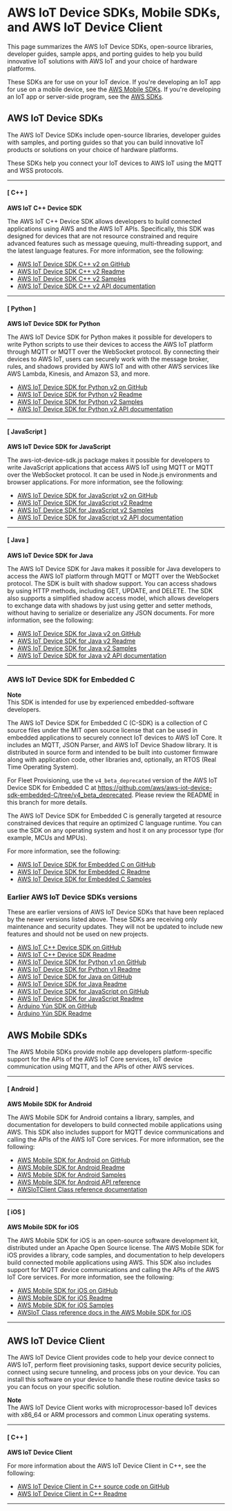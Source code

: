 # AWS IoT Device SDKs, Mobile SDKs, and AWS IoT Device Client<a name="iot-sdks"></a>

This page summarizes the AWS IoT Device SDKs, open\-source libraries, developer guides, sample apps, and porting guides to help you build innovative IoT solutions with AWS IoT and your choice of hardware platforms\.

These SDKs are for use on your IoT device\. If you're developing an IoT app for use on a mobile device, see the [AWS Mobile SDKs](#iot-mobile-sdks)\. If you're developing an IoT app or server\-side program, see the [AWS SDKs](iot-connect-service.md#iot-service-sdks)\.

## AWS IoT Device SDKs<a name="iot-device-sdks"></a>

The AWS IoT Device SDKs include open\-source libraries, developer guides with samples, and porting guides so that you can build innovative IoT products or solutions on your choice of hardware platforms\.

These SDKs help you connect your IoT devices to AWS IoT using the MQTT and WSS protocols\.

------
#### [ C\+\+ ]

**AWS IoT C\+\+ Device SDK**

The AWS IoT C\+\+ Device SDK allows developers to build connected applications using AWS and the AWS IoT APIs\. Specifically, this SDK was designed for devices that are not resource constrained and require advanced features such as message queuing, multi\-threading support, and the latest language features\. For more information, see the following:
+ [AWS IoT Device SDK C\+\+ v2 on GitHub](https://github.com/aws/aws-iot-device-sdk-cpp-v2)
+ [AWS IoT Device SDK C\+\+ v2 Readme](https://github.com/aws/aws-iot-device-sdk-cpp-v2#aws-iot-device-sdk-for-c-v2)
+ [AWS IoT Device SDK C\+\+ v2 Samples](https://github.com/aws/aws-iot-device-sdk-cpp-v2/tree/main/samples#sample-apps-for-the-aws-iot-device-sdk-for-c-v2)
+ [AWS IoT Device SDK C\+\+ v2 API documentation](https://aws.github.io/aws-iot-device-sdk-cpp-v2/html/index.html)

------
#### [ Python ]

**AWS IoT Device SDK for Python**

The AWS IoT Device SDK for Python makes it possible for developers to write Python scripts to use their devices to access the AWS IoT platform through MQTT or MQTT over the WebSocket protocol\. By connecting their devices to AWS IoT, users can securely work with the message broker, rules, and shadows provided by AWS IoT and with other AWS services like AWS Lambda, Kinesis, and Amazon S3, and more\.
+ [AWS IoT Device SDK for Python v2 on GitHub](https://github.com/aws/aws-iot-device-sdk-python-v2)
+ [AWS IoT Device SDK for Python v2 Readme](https://github.com/aws/aws-iot-device-sdk-python-v2#aws-iot-device-sdk-v2-for-python)
+ [AWS IoT Device SDK for Python v2 Samples](https://github.com/aws/aws-iot-device-sdk-python-v2/tree/main/samples#sample-apps-for-the-aws-iot-device-sdk-v2-for-python)
+ [AWS IoT Device SDK for Python v2 API documentation](https://aws.github.io/aws-iot-device-sdk-python-v2/)

------
#### [ JavaScript ]

**AWS IoT Device SDK for JavaScript**

The aws\-iot\-device\-sdk\.js package makes it possible for developers to write JavaScript applications that access AWS IoT using MQTT or MQTT over the WebSocket protocol\. It can be used in Node\.js environments and browser applications\. For more information, see the following:
+ [AWS IoT Device SDK for JavaScript v2 on GitHub](https://github.com/aws/aws-iot-device-sdk-js-v2)
+ [AWS IoT Device SDK for JavaScript v2 Readme](https://github.com/aws/aws-iot-device-sdk-js-v2#aws-iot-device-sdk-for-javascript-v2)
+ [AWS IoT Device SDK for JavaScript v2 Samples](https://github.com/aws/aws-iot-device-sdk-js-v2/tree/main/samples#sample-apps-for-the-aws-iot-device-sdk-for-javascript-v2)
+ [AWS IoT Device SDK for JavaScript v2 API documentation](https://aws.github.io/aws-iot-device-sdk-js-v2/index.html)

------
#### [ Java ]

**AWS IoT Device SDK for Java**

The AWS IoT Device SDK for Java makes it possible for Java developers to access the AWS IoT platform through MQTT or MQTT over the WebSocket protocol\. The SDK is built with shadow support\. You can access shadows by using HTTP methods, including GET, UPDATE, and DELETE\. The SDK also supports a simplified shadow access model, which allows developers to exchange data with shadows by just using getter and setter methods, without having to serialize or deserialize any JSON documents\. For more information, see the following:
+ [AWS IoT Device SDK for Java v2 on GitHub](https://github.com/aws/aws-iot-device-sdk-java-v2)
+ [AWS IoT Device SDK for Java v2 Readme](https://github.com/aws/aws-iot-device-sdk-java-v2#aws-iot-device-sdk-for-java-v2)
+ [AWS IoT Device SDK for Java v2 Samples](https://github.com/aws/aws-iot-device-sdk-java-v2/tree/main/samples#sample-apps-for-the-aws-iot-device-sdk-for-java-v2)
+ [AWS IoT Device SDK for Java v2 API documentation](https://aws.github.io/aws-iot-device-sdk-java-v2/)

------

### AWS IoT Device SDK for Embedded C<a name="iot-constrained-device-sdk"></a>

**Note**  
This SDK is intended for use by experienced embedded\-software developers\.

The AWS IoT Device SDK for Embedded C \(C\-SDK\) is a collection of C source files under the MIT open source license that can be used in embedded applications to securely connect IoT devices to AWS IoT Core\. It includes an MQTT, JSON Parser, and AWS IoT Device Shadow library\. It is distributed in source form and intended to be built into customer firmware along with application code, other libraries and, optionally, an RTOS \(Real Time Operating System\)\.

For Fleet Provisioning, use the `v4_beta_deprecated` version of the AWS IoT Device SDK for Embedded C at [ https://github\.com/aws/aws\-iot\-device\-sdk\-embedded\-C/tree/v4\_beta\_deprecated](https://github.com/aws/aws-iot-device-sdk-embedded-C/tree/v4_beta_deprecated)\. Please review the README in this branch for more details\.

The AWS IoT Device SDK for Embedded C is generally targeted at resource constrained devices that require an optimized C language runtime\. You can use the SDK on any operating system and host it on any processor type \(for example, MCUs and MPUs\)\. 

For more information, see the following:
+ [AWS IoT Device SDK for Embedded C on GitHub](https://github.com/aws/aws-iot-device-sdk-embedded-C)
+ [ AWS IoT Device SDK for Embedded C Readme](https://github.com/aws/aws-iot-device-sdk-embedded-C#aws-iot-device-sdk-for-embedded-c)
+ [AWS IoT Device SDK for Embedded C Samples](https://docs.aws.amazon.com/embedded-csdk/latest/lib-ref/docs/doxygen/output/html/demos_main.html)

### Earlier AWS IoT Device SDKs versions<a name="earlier-sdks"></a>

These are earlier versions of AWS IoT Device SDKs that have been replaced by the newer versions listed above\. These SDKs are receiving only maintenance and security updates\. They will not be updated to include new features and should not be used on new projects\.
+ [AWS IoT C\+\+ Device SDK on GitHub](https://github.com/aws/aws-iot-device-sdk-cpp/tree/release)
+ [AWS IoT C\+\+ Device SDK Readme](https://github.com/aws/aws-iot-device-sdk-python/blob/master/README.rst#new-version-available)
+ [AWS IoT Device SDK for Python v1 on GitHub](https://github.com/aws/aws-iot-device-sdk-python)
+ [AWS IoT Device SDK for Python v1 Readme](https://github.com/aws/aws-iot-device-sdk-python#new-version-available)
+ [AWS IoT Device SDK for Java on GitHub](https://github.com/aws/aws-iot-device-sdk-java)
+ [AWS IoT Device SDK for Java Readme](https://github.com/aws/aws-iot-device-sdk-java#new-version-available)
+ [AWS IoT Device SDK for JavaScript on GitHub](https://github.com/aws/aws-iot-device-sdk-js)
+ [AWS IoT Device SDK for JavaScript Readme](https://github.com/aws/aws-iot-device-sdk-js#new-version-available)
+ [Arduino Yún SDK on GitHub](https://github.com/aws/aws-iot-device-sdk-arduino-yun)
+ [Arduino Yún SDK Readme](https://github.com/aws/aws-iot-device-sdk-arduino-yun#aws-iot-arduino-y%C3%BAn-sdk)

## AWS Mobile SDKs<a name="iot-mobile-sdks"></a>

The AWS Mobile SDKs provide mobile app developers platform\-specific support for the APIs of the AWS IoT Core services, IoT device communication using MQTT, and the APIs of other AWS services\. 

------
#### [ Android ]

**AWS Mobile SDK for Android**

The AWS Mobile SDK for Android contains a library, samples, and documentation for developers to build connected mobile applications using AWS\. This SDK also includes support for MQTT device communications and calling the APIs of the AWS IoT Core services\. For more information, see the following:
+ [AWS Mobile SDK for Android on GitHub](https://github.com/aws/aws-sdk-android)
+ [AWS Mobile SDK for Android Readme](https://github.com/aws-amplify/aws-sdk-android/blob/main/README.md#aws-sdk-for-android)
+ [AWS Mobile SDK for Android Samples](https://github.com/awslabs/aws-sdk-android-samples#aws-sdk-for-android-samples)
+ [AWS Mobile SDK for Android API reference](https://aws-amplify.github.io/aws-sdk-android/docs/reference/)
+ [AWSIoTClient Class reference documentation](https://aws-amplify.github.io/aws-sdk-android/docs/reference/com/amazonaws/services/iot/AWSIotClient.html)

------
#### [ iOS ]

**AWS Mobile SDK for iOS**

The AWS Mobile SDK for iOS is an open\-source software development kit, distributed under an Apache Open Source license\. The AWS Mobile SDK for iOS provides a library, code samples, and documentation to help developers build connected mobile applications using AWS\. This SDK also includes support for MQTT device communications and calling the APIs of the AWS IoT Core services\. For more information, see the following:
+ [AWS Mobile SDK for iOS on GitHub](https://github.com/aws/aws-sdk-ios)
+ [AWS Mobile SDK for iOS Readme](https://github.com/aws-amplify/aws-sdk-ios/blob/main/README.md#aws-sdk-for-ios)
+ [AWS Mobile SDK for iOS Samples](https://github.com/awslabs/aws-sdk-ios-samples#the-aws-sdk-for-ios-samples)
+ [AWSIoT Class reference docs in the AWS Mobile SDK for iOS](https://aws-amplify.github.io/aws-sdk-ios/docs/reference/AWSIoT/index.html)

------

## AWS IoT Device Client<a name="iot-sdk-device-client"></a>

The AWS IoT Device Client provides code to help your device connect to AWS IoT, perform fleet provisioning tasks, support device security policies, connect using secure tunneling, and process jobs on your device\. You can install this software on your device to handle these routine device tasks so you can focus on your specific solution\.

**Note**  
The AWS IoT Device Client works with microprocessor\-based IoT devices with x86\_64 or ARM processors and common Linux operating systems\.

------
#### [ C\+\+ ]

**AWS IoT Device Client**

For more information about the AWS IoT Device Client in C\+\+, see the following:
+ [AWS IoT Device Client in C\+\+ source code on GitHub](https://github.com/awslabs/aws-iot-device-client)
+ [AWS IoT Device Client in C\+\+ Readme](https://github.com/awslabs/aws-iot-device-client#aws-iot-device-client)

------